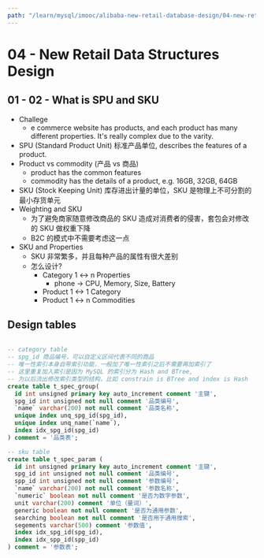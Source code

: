 ```yaml
---
path: "/learn/mysql/imooc/alibaba-new-retail-database-design/04-new-retail-data-structures-design/"
---
```


# 04 - New Retail Data Structures Design

## 01 - 02 - What is SPU and SKU

- Challege
  - e commerce website has products, and each product has many different properties. It's really complex due to the varity.
- SPU (Standard Product Unit) 标准产品单位, describes the features of a product.
- Product vs commodity (产品 vs 商品)
  - product has the common features
  - commodity has the details of a product, e.g. 16GB, 32GB, 64GB
- SKU (Stock Keeping Unit) 库存进出计量的单位，SKU 是物理上不可分割的最小存货单元
- Weighting and SKU
  - 为了避免商家随意修改商品的 SKU 造成对消费者的侵害，套包会对修改的 SKU 做权重下降
  - B2C 的模式中不需要考虑这一点
- SKU and Properties
  - SKU 非常繁多，并且每种产品的属性有很大差别
  - 怎么设计?
    - Category 1 <-> n Properties
      - phone -> CPU, Memory, Size, Battery
    - Product 1 <-> 1 Category
    - Product 1 <-> n Commodities

## Design tables

```sql

-- category table
-- spg_id 商品编号，可以自定义区间代表不同的商品
-- 唯一性索引本身自带索引功能，一般加了唯一性索引之后不需要再加索引了
-- 这里重复加入索引是因为 MySQL 的索引分为 Hash and BTree,
-- 为以后流出修改索引类型的结构，比如 constrain is BTree and index is Hash
create table t_spec_group(
  id int unsigned primary key auto_increment comment '主键',
  spg_id int unsigned not null comment '品类编号',
  `name` varchar(200) not null comment '品类名称',
  unique index unq_spg_id(spg_id),
  unique index unq_name(`name`),
  index idx_spg_id(spg_id)
) comment = '品类表';

-- sku table
create table t_spec_param (
  id int unsigned primary key auto_increment comment '主键',
  spg_id int unsigned not null comment '品类编号',
  spp_id int unsigned not null comment '参数编号',
  `name` varchar(200) not null comment '参数名称',
  `numeric` boolean not null comment '是否为数字参数',
  unit varchar(200) comment '单位（量词）',
  generic boolean not null comment '是否为通用参数',
  searching boolean not null comment '是否用于通用搜索',
  segements varchar(500) comment '参数值',
  index idx_spg_id(spg_id),
  index idx_spp_id(spp_id)
) comment = '参数表';
```

<!-- https://coding.imooc.com/lesson/353.html#mid=26112 -->
